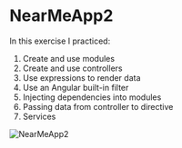 # NearMeApp2
In this exercise I practiced:
1. Create and use modules 
2. Create and use controllers
3. Use expressions to render data
4. Use an Angular built-in filter
5. Injecting dependencies into modules
6. Passing data from controller to directive
7. Services
<img src="https://res.cloudinary.com/mokaweb/image/upload/v1592496146/Codecademy%20Angular/NearMeApp-2.gif" alt="NearMeApp2">
